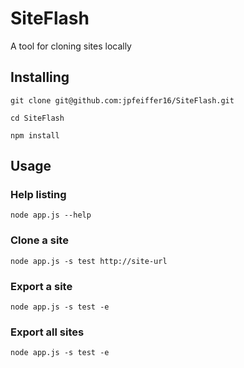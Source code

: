# SiteFlash
A tool for cloning sites locally

## Installing
`git clone git@github.com:jpfeiffer16/SiteFlash.git`

`cd SiteFlash`

`npm install`

## Usage

### Help listing
`node app.js --help`

### Clone a site
`node app.js -s test http://site-url`

### Export a site
`node app.js -s test -e`

### Export all sites
`node app.js -s test -e`